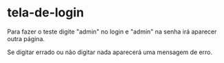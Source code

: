 # tela-de-login

Para fazer o teste digite "admin" no login e "admin" na senha irá aparecer outra página.

Se digitar errado ou não digitar nada aparecerá uma mensagem de erro.
